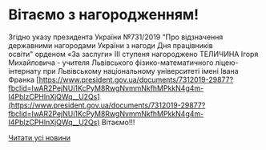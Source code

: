# Вітаємо з нагородженням!

Згідно указу президента України №731/2019 "Про відзначення державними нагородами України з нагоди Дня працівників освіти" орденом «За заслуги» ІІІ ступеня нагороджено ТЕЛИЧИНА Ігоря Михайловича - учителя Львівського фізико-математичного ліцею-інтернату при Львівському національному університеті імені Івана Франка
[https://www.president.gov.ua/documents/7312019-29877?fbclid=IwAR2PejNUi1KcPyM8RwgNvmmNkfhMPkkN4g4m-I4PblzCPHlnXjQWq__U2Qs](https://www.president.gov.ua/documents/7312019-29877?fbclid=IwAR2PejNUi1KcPyM8RwgNvmmNkfhMPkkN4g4m-I4PblzCPHlnXjQWq__U2Qs)
Вітаємо!!!

[Читати усі новини](/news)

